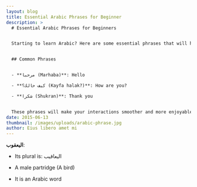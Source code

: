 ```yaml
---
layout: blog
title: Essential Arabic Phrases for Beginner
description: >
  # Essential Arabic Phrases for Beginners


  Starting to learn Arabic? Here are some essential phrases that will help you in your daily conversations.


  ## Common Phrases


  - **مرحبا (Marhaba)**: Hello

  - **كيف حالك؟ (Kayfa halak?)**: How are you?

  - **شكرا (Shukran)**: Thank you


  These phrases will make your interactions smoother and more enjoyable.
date: 2015-06-13
thumbnail: /images/uploads/arabic-phrase.jpg
author: Eius libero amet mi
---
```

**اليعقوب**:

- Its plural is: اليعاقيب

- A male partridge (A bird)

- It is an Arabic word
